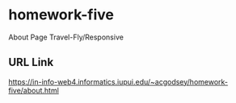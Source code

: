 # homework-five

About Page Travel-Fly/Responsive

## URL Link

https://in-info-web4.informatics.iupui.edu/~acgodsey/homework-five/about.html
